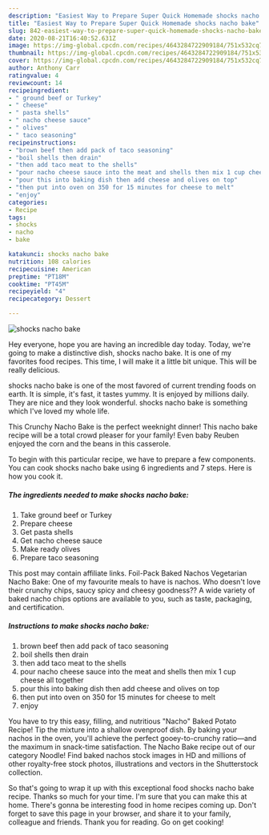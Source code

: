 ```yaml
---
description: "Easiest Way to Prepare Super Quick Homemade shocks nacho bake"
title: "Easiest Way to Prepare Super Quick Homemade shocks nacho bake"
slug: 842-easiest-way-to-prepare-super-quick-homemade-shocks-nacho-bake
date: 2020-08-21T16:40:52.631Z
image: https://img-global.cpcdn.com/recipes/4643284722909184/751x532cq70/shocks-nacho-bake-recipe-main-photo.jpg
thumbnail: https://img-global.cpcdn.com/recipes/4643284722909184/751x532cq70/shocks-nacho-bake-recipe-main-photo.jpg
cover: https://img-global.cpcdn.com/recipes/4643284722909184/751x532cq70/shocks-nacho-bake-recipe-main-photo.jpg
author: Anthony Carr
ratingvalue: 4
reviewcount: 14
recipeingredient:
- " ground beef or Turkey"
- " cheese"
- " pasta shells"
- " nacho cheese sauce"
- " olives"
- " taco seasoning"
recipeinstructions:
- "brown beef then add pack of taco seasoning"
- "boil shells then drain"
- "then add taco meat to the shells"
- "pour nacho cheese sauce into the meat and shells then mix 1 cup cheese all together"
- "pour this into baking dish then add cheese and olives on top"
- "then put into oven on 350 for 15 minutes for cheese to melt"
- "enjoy"
categories:
- Recipe
tags:
- shocks
- nacho
- bake

katakunci: shocks nacho bake 
nutrition: 108 calories
recipecuisine: American
preptime: "PT18M"
cooktime: "PT45M"
recipeyield: "4"
recipecategory: Dessert

---
```



![shocks nacho bake](https://img-global.cpcdn.com/recipes/4643284722909184/751x532cq70/shocks-nacho-bake-recipe-main-photo.jpg)

Hey everyone, hope you are having an incredible day today. Today, we're going to make a distinctive dish, shocks nacho bake. It is one of my favorites food recipes. This time, I will make it a little bit unique. This will be really delicious.

shocks nacho bake is one of the most favored of current trending foods on earth. It is simple, it's fast, it tastes yummy. It is enjoyed by millions daily. They are nice and they look wonderful. shocks nacho bake is something which I've loved my whole life.

This Crunchy Nacho Bake is the perfect weeknight dinner! This nacho bake recipe will be a total crowd pleaser for your family! Even baby Reuben enjoyed the corn and the beans in this casserole.


To begin with this particular recipe, we have to prepare a few components. You can cook shocks nacho bake using 6 ingredients and 7 steps. Here is how you cook it.

<!--inarticleads1-->

##### The ingredients needed to make shocks nacho bake:

1. Take  ground beef or Turkey
1. Prepare  cheese
1. Get  pasta shells
1. Get  nacho cheese sauce
1. Make ready  olives
1. Prepare  taco seasoning


This post may contain affiliate links. Foil-Pack Baked Nachos Vegetarian Nacho Bake: One of my favourite meals to have is nachos. Who doesn&#39;t love their crunchy chips, saucy spicy and cheesy goodness?? A wide variety of baked nacho chips options are available to you, such as taste, packaging, and certification. 

<!--inarticleads2-->

##### Instructions to make shocks nacho bake:

1. brown beef then add pack of taco seasoning
1. boil shells then drain
1. then add taco meat to the shells
1. pour nacho cheese sauce into the meat and shells then mix 1 cup cheese all together
1. pour this into baking dish then add cheese and olives on top
1. then put into oven on 350 for 15 minutes for cheese to melt
1. enjoy


You have to try this easy, filling, and nutritious &#34;Nacho&#34; Baked Potato Recipe! Tip the mixture into a shallow ovenproof dish. By baking your nachos in the oven, you&#39;ll achieve the perfect gooey-to-crunchy ratio—and the maximum in snack-time satisfaction. The Nacho Bake recipe out of our category Noodle! Find baked nachos stock images in HD and millions of other royalty-free stock photos, illustrations and vectors in the Shutterstock collection. 

So that's going to wrap it up with this exceptional food shocks nacho bake recipe. Thanks so much for your time. I'm sure that you can make this at home. There's gonna be interesting food in home recipes coming up. Don't forget to save this page in your browser, and share it to your family, colleague and friends. Thank you for reading. Go on get cooking!
